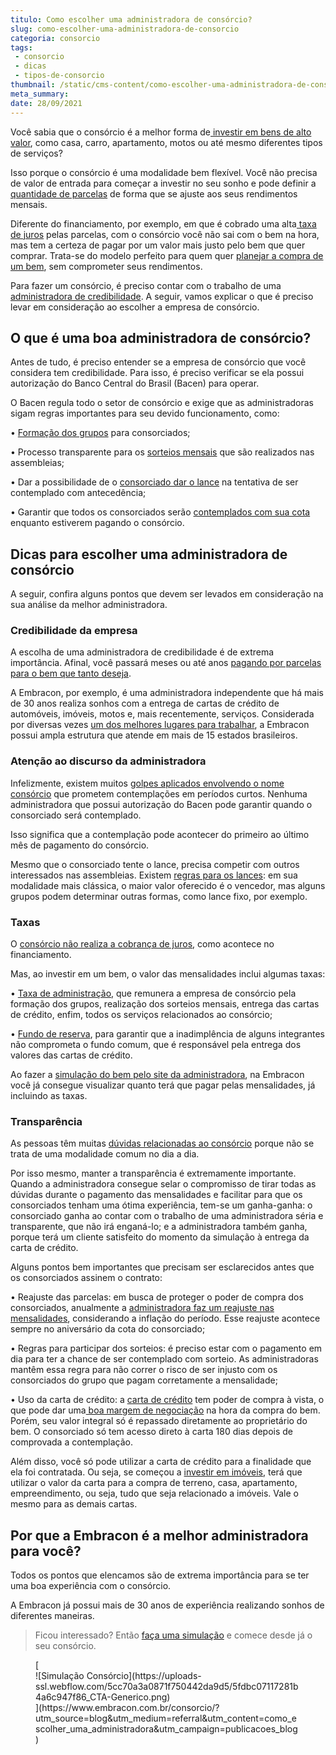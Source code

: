 ```yaml
---
titulo: Como escolher uma administradora de consórcio?
slug: como-escolher-uma-administradora-de-consorcio
categoria: consorcio
tags:
 - consorcio
 - dicas
 - tipos-de-consorcio
thumbnail: /static/cms-content/como-escolher-uma-administradora-de-consorcio.jpg
meta_summary: 
date: 28/09/2021
---
```

Você sabia que o consórcio é a melhor forma de[ investir em bens de alto valor](https://www.embracon.com.br/blog/8-motivos-que-comprovam-que-consorcio-e-investimento), como casa, carro, apartamento, motos ou até mesmo diferentes tipos de serviços?

Isso porque o consórcio é uma modalidade bem flexível. Você não precisa de valor de entrada para começar a investir no seu sonho e pode definir a [quantidade de parcelas](https://www.embracon.com.br/blog/como-calcular-as-parcelas-no-consorcio) de forma que se ajuste aos seus rendimentos mensais.

Diferente do financiamento, por exemplo, em que é cobrado uma alta[ taxa de juros](https://www.embracon.com.br/blog/parcela-de-consorcio-tem-juros) pelas parcelas, com o consórcio você não sai com o bem na hora, mas tem a certeza de pagar por um valor mais justo pelo bem que quer comprar. Trata-se do modelo perfeito para quem quer [planejar a compra de um bem](https://www.embracon.com.br/blog/quando-o-consorcio-e-uma-boa-opcao), sem comprometer seus rendimentos.

Para fazer um consórcio, é preciso contar com o trabalho de uma [administradora de credibilidade](https://www.embracon.com.br/blog/afinal-o-que-uma-administradora-de-consorcio-faz). A seguir, vamos explicar o que é preciso levar em consideração ao escolher a empresa de consórcio.

O que é uma boa administradora de consórcio?
--------------------------------------------

Antes de tudo, é preciso entender se a empresa de consórcio que você considera tem credibilidade. Para isso, é preciso verificar se ela possui autorização do Banco Central do Brasil (Bacen) para operar.

O Bacen regula todo o setor de consórcio e exige que as administradoras sigam regras importantes para seu devido funcionamento, como:

 • [Formação dos grupos](https://www.embracon.com.br/conhecaoconsorcio/o-que-e-um-grupo-de-consorcio) para consorciados;

 • Processo transparente para os [sorteios mensais](https://www.embracon.com.br/conhecaoconsorcio/como-sao-realizados-os-sorteios-nas-assembleias) que são realizados nas assembleias;

 • Dar a possibilidade de o [consorciado dar o lance](https://www.embracon.com.br/blog/saiba-como-definir-o-valor-de-lance-para-ser-contemplado-mais-rapido) na tentativa de ser contemplado com antecedência;

 • Garantir que todos os consorciados serão [contemplados com sua cota](https://www.embracon.com.br/blog/quais-sao-as-formas-de-contemplacao) enquanto estiverem pagando o consórcio.

Dicas para escolher uma administradora de consórcio
---------------------------------------------------

A seguir, confira alguns pontos que devem ser levados em consideração na sua análise da melhor administradora.

### Credibilidade da empresa

A escolha de uma administradora de credibilidade é de extrema importância. Afinal, você passará meses ou até anos [pagando por parcelas para o bem que tanto deseja](https://www.embracon.com.br/blog/5-dicas-para-pagar-seu-consorcio-sem-preocupacao).

A Embracon, por exemplo, é uma administradora independente que há mais de 30 anos realiza sonhos com a entrega de cartas de crédito de automóveis, imóveis, motos e, mais recentemente, serviços. Considerada por diversas vezes [um dos melhores lugares para trabalhar](https://www.embracon.com.br/blog/embracon-melhor-empresa-para-negociar-e-para-trabalhar), a Embracon possui ampla estrutura que atende em mais de 15 estados brasileiros.

### Atenção ao discurso da administradora

Infelizmente, existem muitos [golpes aplicados envolvendo o nome consórcio](https://www.embracon.com.br/blog/fraude-em-consorcio-como-nao-cair-em-golpes) que prometem contemplações em períodos curtos. Nenhuma administradora que possui autorização do Bacen pode garantir quando o consorciado será contemplado.

Isso significa que a contemplação pode acontecer do primeiro ao último mês de pagamento do consórcio.

Mesmo que o consorciado tente o lance, precisa competir com outros interessados nas assembleias. Existem [regras para os lances](https://www.embracon.com.br/blog/como-funcionam-os-tipos-de-lances-no-consorcio): em sua modalidade mais clássica, o maior valor oferecido é o vencedor, mas alguns grupos podem determinar outras formas, como lance fixo, por exemplo.

### Taxas

O [consórcio não realiza a cobrança de juros](https://www.embracon.com.br/blog/consorcio-nao-tem-juros-entenda), como acontece no financiamento.

Mas, ao investir em um bem, o valor das mensalidades inclui algumas taxas:

 • [Taxa de administração](https://www.embracon.com.br/blog/como-funciona-a-taxa-de-administracao-de-um-consorcio), que remunera a empresa de consórcio pela formação dos grupos, realização dos sorteios mensais, entrega das cartas de crédito, enfim, todos os serviços relacionados ao consórcio;

 • [Fundo de reserva](https://www.embracon.com.br/blog/entenda-como-funciona-a-devolucao-do-fundo-de-reserva), para garantir que a inadimplência de alguns integrantes não comprometa o fundo comum, que é responsável pela entrega dos valores das cartas de crédito.

Ao fazer a [simulação do bem pelo site da administradora](https://www.embracon.com.br/blog/simulacao-de-consorcio), na Embracon você já consegue visualizar quanto terá que pagar pelas mensalidades, já incluindo as taxas.

### Transparência

As pessoas têm muitas [dúvidas relacionadas ao consórcio](https://www.embracon.com.br/blog/9-duvidas-mais-comuns-sobre-consorcio) porque não se trata de uma modalidade comum no dia a dia.

Por isso mesmo, manter a transparência é extremamente importante. Quando a administradora consegue selar o compromisso de tirar todas as dúvidas durante o pagamento das mensalidades e facilitar para que os consorciados tenham uma ótima experiência, tem-se um ganha-ganha: o consorciado ganha ao contar com o trabalho de uma administradora séria e transparente, que não irá enganá-lo; e a administradora também ganha, porque terá um cliente satisfeito do momento da simulação à entrega da carta de crédito.

Alguns pontos bem importantes que precisam ser esclarecidos antes que os consorciados assinem o contrato:

 • Reajuste das parcelas: em busca de proteger o poder de compra dos consorciados, anualmente a [administradora faz um reajuste nas mensalidades](https://www.embracon.com.br/blog/reajuste-consorcio-como-e-feito), considerando a inflação do período. Esse reajuste acontece sempre no aniversário da cota do consorciado;

 • Regras para participar dos sorteios: é preciso estar com o pagamento em dia para ter a chance de ser contemplado com sorteio. As administradoras mantêm essa regra para não correr o risco de ser injusto com os consorciados do grupo que pagam corretamente a mensalidade;

 • Uso da carta de crédito: a [carta de crédito](https://www.embracon.com.br/blog/tudo-o-que-voce-precisa-saber-sobre-a-carta-de-credito-de-consorcios) tem poder de compra à vista, o que pode dar uma[ boa margem de negociação](https://www.embracon.com.br/blog/4-dicas-para-conseguir-uma-boa-negociacao-na-hora-de-adquirir-o-seu-bem) na hora da compra do bem. Porém, seu valor integral só é repassado diretamente ao proprietário do bem. O consorciado só tem acesso direto à carta 180 dias depois de comprovada a contemplação.

Além disso, você só pode utilizar a carta de crédito para a finalidade que ela foi contratada. Ou seja, se começou a [investir em imóveis](https://www.embracon.com.br/blog/guia-completo-consorcio-imobiliario), terá que utilizar o valor da carta para a compra de terreno, casa, apartamento, empreendimento, ou seja, tudo que seja relacionado a imóveis. Vale o mesmo para as demais cartas.

Por que a Embracon é a melhor administradora para você?
-------------------------------------------------------

Todos os pontos que elencamos são de extrema importância para se ter uma boa experiência com o consórcio.

A Embracon já possui mais de 30 anos de experiência realizando sonhos de diferentes maneiras.

> Ficou interessado? Então [faça uma simulação](https://www.embracon.com.br/consorcio/?utm_source=blog&utm_medium=referral&utm_content=como_escolher_uma_administradora&utm_campaign=publicacoes_blog) e comece desde já o seu consórcio.

<figure class="w-richtext-figure-type-image w-richtext-align-center">[<div>![Simulação Consórcio](https://uploads-ssl.webflow.com/5cc70a3a0871f750442da9d5/5fdbc07117281b4a6c947f86_CTA-Generico.png)</div>](https://www.embracon.com.br/consorcio/?utm_source=blog&utm_medium=referral&utm_content=como_escolher_uma_administradora&utm_campaign=publicacoes_blog)</figure>
